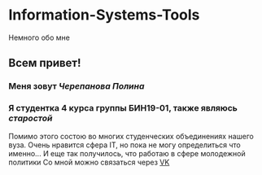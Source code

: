 # Information-Systems-Tools
Немного обо мне
## Всем привет!
### Меня зовут *Черепанова Полина* 
### Я студентка 4 курса группы БИН19-01, также являюсь *старостой*
Помимо этого состою во многих студенческих объединениях нашего вуза. 
Очень нравится сфера IT, но пока не могу определиться что именно...
И еще так получилось, что работаю в сфере молодежной политики
Со мной можно связаться через [VK](https://vk.com/chepolina_1)
